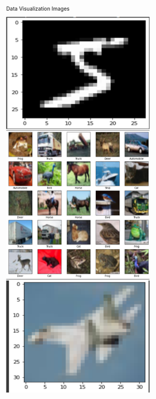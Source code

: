 Data Visualization Images
<br>


<img width = 385 height = 300 src="../Images/MNISTImage1.png">

<br>
<img width = 385 height = 400 src="../Images/CIFAR10Image1.png">

<br>
<img width = 385 height = 300 src="../Images/CIFAR10Image2.png">
